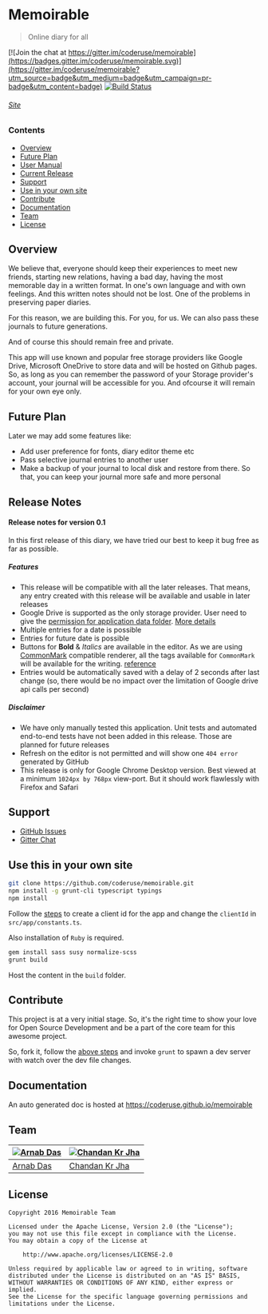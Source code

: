 # Memoirable
> Online diary for all

[![Join the chat at https://gitter.im/coderuse/memoirable](https://badges.gitter.im/coderuse/memoirable.svg)](https://gitter.im/coderuse/memoirable?utm_source=badge&utm_medium=badge&utm_campaign=pr-badge&utm_content=badge)
[![Build Status](https://travis-ci.org/coderuse/memoirable.svg?branch=master)](https://travis-ci.org/coderuse/memoirable)

###### [Site](https://coderuse.github.io/memoirable)

### Contents

- [Overview](#overview)
- [Future Plan](#future-plan)
- <a href="https://github.com/coderuse/memoirable/wiki" target="_blank">User Manual</a>
- [Current Release](#release-notes)
- [Support](#support)
- [Use in your own site](#use-this-in-your-own-site)
- [Contribute](#contribute)
- [Documentation](#documentation)
- [Team](#team)
- [License](#license)

## Overview

We believe that, everyone should keep their experiences to meet new friends, starting new relations, having a bad day, having the most memorable day in a written format. In one's own language and with own feelings. And this written notes should not be lost. One of the problems in preserving paper diaries.

For this reason, we are building this. For you, for us. We can also pass these journals to future generations.

And of course this should remain free and private.

This app will use known and popular free storage providers like Google Drive, Microsoft OneDrive to store data and will be hosted on Github pages. So, as long as you can remember the password of your Storage provider's account, your journal will be accessible for you. And ofcourse it will remain for your own eye only.

## Future Plan

Later we may add some features like:

- Add user preference for fonts, diary editor theme etc
- Pass selective journal entries to another user
- Make a backup of your journal to local disk and restore from there. So that, you can keep your journal more safe and more personal

## Release Notes

#### Release notes for version 0.1

In this first release of this diary, we have tried our best to keep it bug free as far as possible.

##### Features

- This release will be compatible with all the later releases. That means, any entry created with this release will be available and usable in later releases
- Google Drive is supported as the only storage provider. User need to give the [permission for application data folder](https://developers.google.com/drive/v3/web/appdata). [More details](https://developers.google.com/drive/v2/web/scopes)
- Multiple entries for a date is possible
- Entries for future date is possible
- Buttons for **Bold** & *Italics* are available in the editor. As we are using [CommonMark](http://commonmark.org/) compatible renderer, all the tags available for `CommonMark` will be available for the writing. [reference](http://spec.commonmark.org/0.27/)
- Entries would be automatically saved with a delay of 2 seconds after last change (so, there would be no impact over the limitation of Google drive api calls per second)

##### Disclaimer

- We have only manually tested this application. Unit tests and automated end-to-end tests have not been added in this release. Those are planned for future releases
- Refresh on the editor is not permitted and will show one `404 error` generated by GitHub
- This release is only for Google Chrome Desktop version. Best viewed at a minimum `1024px by 768px` view-port. But it should work flawlessly with Firefox and Safari

## Support

- [GitHub Issues](https://github.com/coderuse/memoirable/issues)
- [Gitter Chat](https://gitter.im/coderuse/memoirable)

## Use this in your own site

``` bash
git clone https://github.com/coderuse/memoirable.git
npm install -g grunt-cli typescript typings
npm install
```

Follow the [steps](https://developers.google.com/drive/v2/web/auth/web-client#create_a_client_id_and_client_secret) to create a client id for the app and change the `clientId` in `src/app/constants.ts`.

Also installation of `Ruby` is required.

``` bash
gem install sass susy normalize-scss
grunt build
```

Host the content in the `build` folder.

## Contribute

This project is at a very initial stage. So, it's the right time to show your love for Open Source Development and be a part of the core team for this awesome project.

So, fork it, follow the [above steps](#use-this-in-your-own-site) and invoke `grunt` to spawn a dev server with watch over the dev file changes.

## Documentation

An auto generated doc is hosted at https://coderuse.github.io/memoirable

## Team

[![Arnab Das](https://avatars3.githubusercontent.com/u/1061389?v=3&s=130)](http://coderuse.com)|[![Chandan Kr Jha](https://avatars3.githubusercontent.com/u/13062613?v=3&s=130)](http://chandankrjha.com)
---|---
[Arnab Das](http://coderuse.com)|[Chandan Kr Jha](http://chandankrjha.com)

## License

```
Copyright 2016 Memoirable Team

Licensed under the Apache License, Version 2.0 (the "License");
you may not use this file except in compliance with the License.
You may obtain a copy of the License at

    http://www.apache.org/licenses/LICENSE-2.0

Unless required by applicable law or agreed to in writing, software
distributed under the License is distributed on an "AS IS" BASIS,
WITHOUT WARRANTIES OR CONDITIONS OF ANY KIND, either express or implied.
See the License for the specific language governing permissions and
limitations under the License.
```
